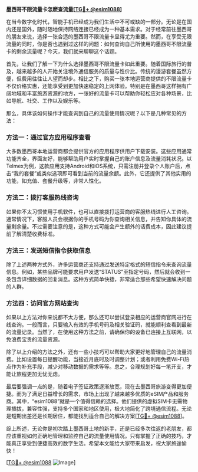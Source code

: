 **墨西哥不限流量卡怎麽查流量[[TG💪+ @esim1088](https://t.me/s/esim1088)]**

在当今数字化时代，智能手机已经成为我们生活中不可或缺的一部分。无论是在国内还是国外，随时随地保持网络连接已经成为一种基本需求。对于经常前往墨西哥的朋友来说，选择一张合适的墨西哥不限流量卡显得尤为重要。然而，在享受无限流量的同时，你是否也遇到过这样的问题：如何查询自己所使用的墨西哥不限流量卡的剩余流量呢？今天，我们就来聊聊这个话题。

首先，让我们了解一下为什么选择墨西哥不限流量卡如此重要。随着国际旅行的普及，越来越多的人开始关注境外通信服务的质量与性价比。传统的漫游套餐虽然方便，但费用往往让人望而却步。相比之下，购买一张本地运营商提供的不限流量卡不仅价格实惠，还能享受到更加快速稳定的上网体验。特别是在墨西哥这样拥有广阔地域和丰富旅游资源的地方，一张好的流量卡可以帮助你轻松应对各种场景，比如导航、社交、工作以及娱乐等。

那么，具体该如何操作才能查询到自己的流量使用情况呢？以下是几种常见的方法：

### 方法一：通过官方应用程序查看
大多数墨西哥本地运营商都会提供官方的应用程序供用户下载安装。这些应用通常功能齐全，界面友好，能够帮助用户实时掌握自己的账户信息及流量消耗状况。以Telmex为例，这款应用支持Android和iOS系统，只需注册并登录个人账户后，点击“我的套餐”或类似选项即可看到当前的流量余额。此外，它还提供了其他实用的功能，如充值、套餐升级等，非常人性化。

### 方法二：拨打客服热线咨询
如果你不太习惯使用手机软件，也可以直接拨打运营商的客服热线进行人工咨询。通常情况下，客服人员会根据你的手机号码为你查询相关信息，并告知你具体的流量剩余量。不过需要注意的是，这种方式可能会产生额外的话费成本，因此建议提前了解清楚收费标准。

### 方法三：发送短信指令获取信息
除了上述两种方式外，许多运营商还支持通过发送特定格式的短信指令来查询流量信息。例如，某些品牌可能要求用户发送“STATUS”至指定号码，然后就会收到一条包含详细数据的回复消息。这种方式简单快捷，非常适合那些希望快速解决问题的人群。

### 方法四：访问官方网站查询
如果以上方法对你来说都不太方便，那么还可以尝试登录相应的运营商官网进行在线查询。一般而言，只要输入有效的手机号码及相关验证码，就能顺利查看到最新的流量记录。当然了，在使用这种方法之前，请确保你的设备已连接上互联网，以免浪费宝贵的流量资源。

除了以上介绍的方法之外，还有一些小技巧可以帮助大家更好地管理自己的流量消费。比如设置每日提醒功能，当接近月底时及时调整计划；或者利用免费Wi-Fi热点作为补充手段，减少对移动数据的需求等等。总之，合理规划好每一笔开支，才能让旅程更加无忧无虑。

最后要强调一点的是，随着电子签证政策逐渐放宽，现在去墨西哥旅游变得更加便捷。而为了满足日益增长的需求，市场上出现了越来越多优质的eSIM产品和服务商。其中，“esim1088”就是一个值得信赖的选择。他们提供的虚拟SIM卡无需物理插拔，兼容性强，支持多个国家和地区使用，极大地简化了跨境通信流程。无论是短期出差还是长期居住，都能找到适合自己的解决方案[[TG💪+ @esim1088](https://t.me/s/esim1088)]。

综上所述，无论你是初次踏上墨西哥土地的新手，还是已经多次往返的老朋友，都应该重视如何正确地管理和监控自己的流量使用情况。只有掌握了正确的技巧，才能真正享受到便捷高效的数字生活。希望本文能给大家带来启发，祝大家旅途愉快！

[[TG💪+ @esim1088](https://t.me/s/esim1088) ![Image](https://i.postimg.cc/4NQfJmqS/Snipaste-2025-05-13-00-14-12.png)]